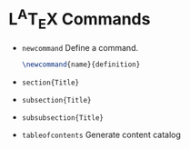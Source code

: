 # L<sup>A</sup>T<sub>E</sub>X Commands

- `newcommand` Define a command.

    ```latex
    \newcommand{name}{definition}
    ```

- `section{Title}`
- `subsection{Title}`
- `subsubsection{Title}`
- `tableofcontents` Generate content catalog
